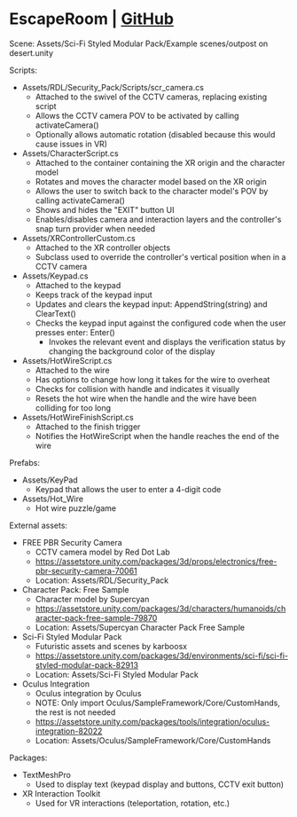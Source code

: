 # EscapeRoom | [GitHub](https://github.com/HRW-VRAR/EscapeRoom)

Scene: Assets/Sci-Fi Styled Modular Pack/Example scenes/outpost on desert.unity

Scripts:
- Assets/RDL/Security_Pack/Scripts/scr_camera.cs
  - Attached to the swivel of the CCTV cameras, replacing existing script
  - Allows the CCTV camera POV to be activated by calling activateCamera()
  - Optionally allows automatic rotation (disabled because this would cause issues in VR)
- Assets/CharacterScript.cs
  - Attached to the container containing the XR origin and the character model
  - Rotates and moves the character model based on the XR origin
  - Allows the user to switch back to the character model's POV by calling activateCamera()
  - Shows and hides the "EXIT" button UI
  - Enables/disables camera and interaction layers and the controller's snap turn provider when needed
- Assets/XRControllerCustom.cs
  - Attached to the XR controller objects
  - Subclass used to override the controller's vertical position when in a CCTV camera
- Assets/Keypad.cs
  - Attached to the keypad
  - Keeps track of the keypad input
  - Updates and clears the keypad input: AppendString(string) and ClearText()
  - Checks the keypad input against the configured code when the user presses enter: Enter()
    - Invokes the relevant event and displays the verification status by changing the background color of the display
- Assets/HotWireScript.cs
  - Attached to the wire
  - Has options to change how long it takes for the wire to overheat
  - Checks for collision with handle and indicates it visually
  - Resets the hot wire when the handle and the wire have been colliding for too long
- Assets/HotWireFinishScript.cs
  - Attached to the finish trigger
  - Notifies the HotWireScript when the handle reaches the end of the wire

Prefabs:
- Assets/KeyPad
  - Keypad that allows the user to enter a 4-digit code
- Assets/Hot_Wire
  - Hot wire puzzle/game

External assets:
- FREE PBR Security Camera
  - CCTV camera model by Red Dot Lab
  - https://assetstore.unity.com/packages/3d/props/electronics/free-pbr-security-camera-70061
  - Location: Assets/RDL/Security_Pack
- Character Pack: Free Sample
  - Character model by Supercyan
  - https://assetstore.unity.com/packages/3d/characters/humanoids/character-pack-free-sample-79870
  - Location: Assets/Supercyan Character Pack Free Sample
- Sci-Fi Styled Modular Pack
  - Futuristic assets and scenes by karboosx
  - https://assetstore.unity.com/packages/3d/environments/sci-fi/sci-fi-styled-modular-pack-82913
  - Location: Assets/Sci-Fi Styled Modular Pack
- Oculus Integration
  - Oculus integration by Oculus
  - NOTE: Only import Oculus/SampleFramework/Core/CustomHands, the rest is not needed
  - https://assetstore.unity.com/packages/tools/integration/oculus-integration-82022
  - Location: Assets/Oculus/SampleFramework/Core/CustomHands

Packages:
- TextMeshPro
  - Used to display text (keypad display and buttons, CCTV exit button)
- XR Interaction Toolkit
  - Used for VR interactions (teleportation, rotation, etc.)
